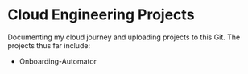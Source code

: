 # Cloud Engineering Projects
Documenting my cloud journey and uploading projects to this Git.
The projects thus far include:
-  Onboarding-Automator

